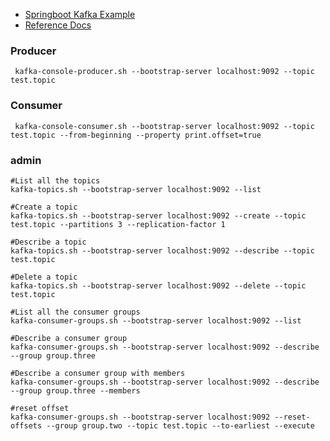 
- [Springboot Kafka Example](https://github.com/spring-projects/spring-kafka/blob/main/samples/README.adoc)
- [Reference Docs](https://github.com/spring-projects/spring-kafka/tree/main/samples)

### Producer
```shell
 kafka-console-producer.sh --bootstrap-server localhost:9092 --topic test.topic
```

### Consumer
```shell
 kafka-console-consumer.sh --bootstrap-server localhost:9092 --topic test.topic --from-beginning --property print.offset=true
```

### admin
```shell
#List all the topics
kafka-topics.sh --bootstrap-server localhost:9092 --list

#Create a topic
kafka-topics.sh --bootstrap-server localhost:9092 --create --topic test.topic --partitions 3 --replication-factor 1

#Describe a topic
kafka-topics.sh --bootstrap-server localhost:9092 --describe --topic test.topic

#Delete a topic
kafka-topics.sh --bootstrap-server localhost:9092 --delete --topic test.topic

#List all the consumer groups
kafka-consumer-groups.sh --bootstrap-server localhost:9092 --list 

#Describe a consumer group
kafka-consumer-groups.sh --bootstrap-server localhost:9092 --describe --group group.three 

#Describe a consumer group with members
kafka-consumer-groups.sh --bootstrap-server localhost:9092 --describe --group group.three --members

#reset offset
kafka-consumer-groups.sh --bootstrap-server localhost:9092 --reset-offsets --group group.two --topic test.topic --to-earliest --execute
```
